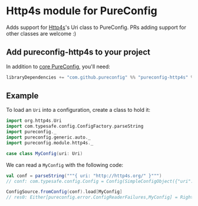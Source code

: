 
# Http4s module for PureConfig

Adds support for [Http4s](http://http4s.org/)'s Uri class to PureConfig. PRs adding support
for other classes are welcome :)

## Add pureconfig-http4s to your project

In addition to [core PureConfig](https://github.com/pureconfig/pureconfig), you'll need:

```scala
libraryDependencies += "com.github.pureconfig" %% "pureconfig-http4s" % "0.12.1"
```

## Example

To load an `Uri` into a configuration, create a class to hold it:

```scala
import org.http4s.Uri
import com.typesafe.config.ConfigFactory.parseString
import pureconfig._
import pureconfig.generic.auto._
import pureconfig.module.http4s._

case class MyConfig(uri: Uri)
```

We can read a `MyConfig` with the following code:

```scala
val conf = parseString("""{ uri: "http://http4s.org/" }""")
// conf: com.typesafe.config.Config = Config(SimpleConfigObject({"uri":"http://http4s.org/"}))

ConfigSource.fromConfig(conf).load[MyConfig]
// res0: Either[pureconfig.error.ConfigReaderFailures,MyConfig] = Right(MyConfig(http://http4s.org/))
```
